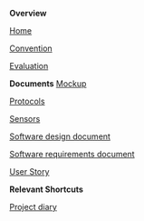**Overview**

[Home](https://gitlab.uni-ulm.de/groups/se-anwendungsprojekt-22-23/-/wikis/home)

[Convention](https://gitlab.uni-ulm.de/groups/se-anwendungsprojekt-22-23/-/wikis/Convention)

[Evaluation](https://gitlab.uni-ulm.de/groups/se-anwendungsprojekt-22-23/-/wikis/Evaluation)

**Documents**
[Mockup](https://gitlab.uni-ulm.de/se-anwendungsprojekt-22-23/documentation/-/tree/master/Mockup)

[Protocols](https://gitlab.uni-ulm.de/se-anwendungsprojekt-22-23/documentation)

[Sensors](https://gitlab.uni-ulm.de/se-anwendungsprojekt-22-23/documentation/-/tree/master/Sensors)

[Software design document](https://gitlab.uni-ulm.de/se-anwendungsprojekt-22-23/documentation/-/blob/master/Software%20design%20document/design_doc.pdf)

[Software requirements document](https://gitlab.uni-ulm.de/se-anwendungsprojekt-22-23/documentation/-/blob/master/Software%20requirements%20document/SRD.pdf)

[User Story](https://gitlab.uni-ulm.de/se-anwendungsprojekt-22-23/documentation/-/tree/master/User%20Story%20Map)

**Relevant Shortcuts**

[Project diary](https://docs.google.com/spreadsheets/u/3/d/1UWtQeFlyqbVSgGQvY-rOwtZPqCSduh0KtQvFLdmdV_c/edit?usp=sharing)
